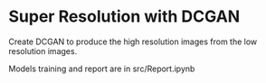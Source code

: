 # Super Resolution with DCGAN

Create DCGAN to produce the high resolution images from the low resolution images.

Models training and report are in src/Report.ipynb

